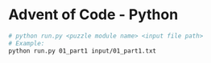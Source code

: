 # Advent of Code - Python

```bash
# python run.py <puzzle module name> <input file path>
# Example:
python run.py 01_part1 input/01_part1.txt
```
